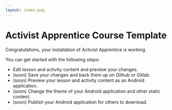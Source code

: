 ```yaml
---
layout: index.pug
---
```


# Activist Apprentice Course Template

Congratulations, your installation of Activist Apprentice is working.

You can get started with the following steps:
 - Edit lesson and activity content and preview your changes.
 - (soon) Save your changes and back them up on Github or Gitlab.
 - (soon) Preview your lesson and activity content as an Android application.
 - (soon) Change the theme of your Android application and other static content.
 - (soon) Publish your Android application for others to download.
